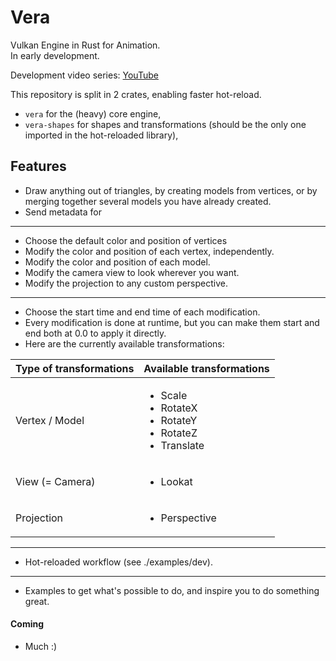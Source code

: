# Vera
Vulkan Engine in Rust for Animation.  
In early development.

Development video series: [YouTube](https://www.youtube.com/playlist?list=PLFBSAg3dVe4z5HxaZmOH0gaojQH4tLEgF)

This repository is split in 2 crates, enabling faster hot-reload.
- `vera` for the (heavy) core engine,
- `vera-shapes` for shapes and transformations (should be the only one imported in the hot-reloaded library),

## Features
- Draw anything out of triangles, by creating models from vertices, or by merging together several models you have already created.
- Send metadata for  
---
- Choose the default color and position of vertices
- Modify the color and position of each vertex, independently.
- Modify the color and position of each model.
- Modify the camera view to look wherever you want.
- Modify the projection to any custom perspective.
---
- Choose the start time and end time of each modification.
- Every modification is done at runtime, but you can make them start and end both at 0.0 to apply it directly.  
- Here are the currently available transformations:

| Type of transformations | Available transformations                                                                 |
|-------------------------|-------------------------------------------------------------------------------------------|
| Vertex / Model          | <ul><li>Scale</li><li>RotateX</li><li>RotateY</li><li>RotateZ</li><li>Translate</li></ul> |
| View (= Camera)         | <ul><li>Lookat</li></ul>                                                                  |
| Projection              | <ul><li>Perspective</ul>                                                                  |
---
- Hot-reloaded workflow (see ./examples/dev).
---
- Examples to get what's possible to do, and inspire you to do something great.

#### Coming
- Much :)